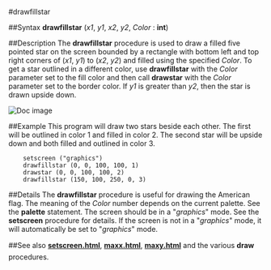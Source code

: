 
#drawfillstar

##Syntax
**drawfillstar** (*x1*, *y1*, *x2*, *y2*, *Color* : **int**)



##Description
The **drawfillstar** procedure is used to draw a filled five pointed star on the screen bounded by a rectangle with bottom left and top right corners of (*x1*, *y1*) to (*x2*, *y2*) and filled using the specified *Color*. To get a star outlined in a different color, use **drawfillstar** with the *Color* parameter set to the fill color and then call **drawstar** with the *Color* parameter set to the border color. If *y1* is greater than *y2*, then the star is drawn upside down.

![Doc image](drawfillstar01.gif)


##Example
This program will draw two stars beside each other. The first will be outlined in color 1 and filled in color 2. The second star will be upside down and both filled and outlined in color 3.


        setscreen ("graphics")
        drawfillstar (0, 0, 100, 100, 1)
        drawstar (0, 0, 100, 100, 2)
        drawfillstar (150, 100, 250, 0, 3)
##Details
The **drawfillstar** procedure is useful for drawing the American flag.
The meaning of the *Color* number depends on the current palette. See the **palette** statement.
The screen should be in a "*graphics*" mode. See the **setscreen** procedure for details. If the screen is not in a "*graphics*" mode, it will automatically be set to "*graphics*" mode.



##See also
**[setscreen.html](setscreen)**, **[maxx.html](maxx)**, **[maxy.html](maxy)** and the various **draw** procedures. 


